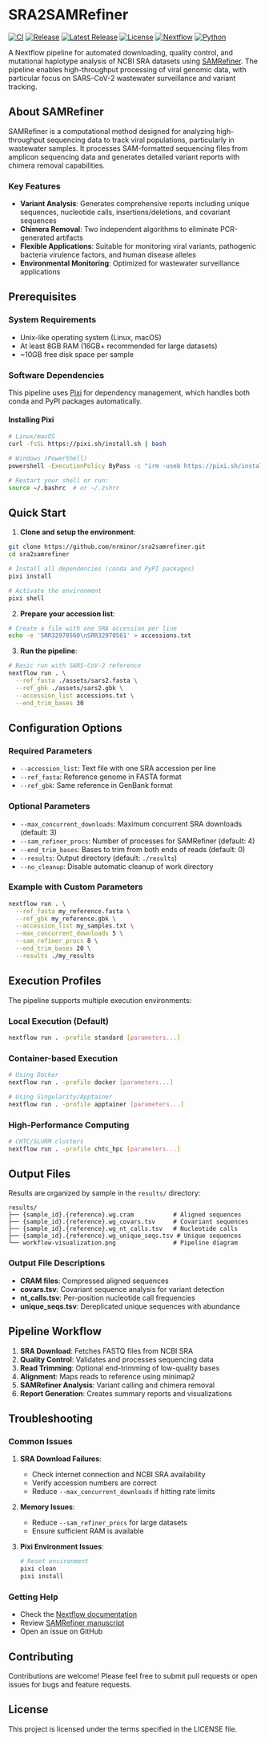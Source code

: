 # SRA2SAMRefiner

[![CI](https://github.com/nrminor/sra2samrefiner/workflows/CI/badge.svg)](https://github.com/nrminor/sra2samrefiner/actions/workflows/ci.yml)
[![Release](https://github.com/nrminor/sra2samrefiner/workflows/Release/badge.svg)](https://github.com/nrminor/sra2samrefiner/actions/workflows/release.yml)
[![Latest Release](https://img.shields.io/github/v/release/nrminor/sra2samrefiner?include_prereleases&label=latest%20release)](https://github.com/nrminor/sra2samrefiner/releases/latest)
[![License](https://img.shields.io/github/license/nrminor/sra2samrefiner)](LICENSE)
[![Nextflow](https://img.shields.io/badge/nextflow-%E2%89%A524.10.5-23aa62.svg)](https://nextflow.io)
[![Python](https://img.shields.io/badge/python-%E2%89%A53.10-blue.svg)](https://python.org)

A Nextflow pipeline for automated downloading, quality control, and mutational
haplotype analysis of NCBI SRA datasets using
[SAMRefiner](https://github.com/degregory/SAM_Refiner). The pipeline enables
high-throughput processing of viral genomic data, with particular focus on
SARS-CoV-2 wastewater surveillance and variant tracking.

## About SAMRefiner

SAMRefiner is a computational method designed for analyzing high-throughput
sequencing data to track viral populations, particularly in wastewater samples.
It processes SAM-formatted sequencing files from amplicon sequencing data and
generates detailed variant reports with chimera removal capabilities.

### Key Features

- **Variant Analysis**: Generates comprehensive reports including unique
  sequences, nucleotide calls, insertions/deletions, and covariant sequences
- **Chimera Removal**: Two independent algorithms to eliminate PCR-generated
  artifacts
- **Flexible Applications**: Suitable for monitoring viral variants, pathogenic
  bacteria virulence factors, and human disease alleles
- **Environmental Monitoring**: Optimized for wastewater surveillance
  applications

## Prerequisites

### System Requirements

- Unix-like operating system (Linux, macOS)
- At least 8GB RAM (16GB+ recommended for large datasets)
- ~10GB free disk space per sample

### Software Dependencies

This pipeline uses [Pixi](https://pixi.sh) for dependency management, which
handles both conda and PyPI packages automatically.

#### Installing Pixi

```bash
# Linux/macOS
curl -fsSL https://pixi.sh/install.sh | bash

# Windows (PowerShell)
powershell -ExecutionPolicy ByPass -c "irm -useb https://pixi.sh/install.ps1 | iex"

# Restart your shell or run:
source ~/.bashrc  # or ~/.zshrc
```

## Quick Start

1. **Clone and setup the environment**:

```bash
git clone https://github.com/nrminor/sra2samrefiner.git
cd sra2samrefiner

# Install all dependencies (conda and PyPI packages)
pixi install

# Activate the environment
pixi shell
```

2. **Prepare your accession list**:

```bash
# Create a file with one SRA accession per line
echo -e 'SRR32970560\nSRR32970561' > accessions.txt
```

3. **Run the pipeline**:

```bash
# Basic run with SARS-CoV-2 reference
nextflow run . \
  --ref_fasta ./assets/sars2.fasta \
  --ref_gbk ./assets/sars2.gbk \
  --accession_list accessions.txt \
  --end_trim_bases 30
```

## Configuration Options

### Required Parameters

- `--accession_list`: Text file with one SRA accession per line
- `--ref_fasta`: Reference genome in FASTA format
- `--ref_gbk`: Same reference in GenBank format

### Optional Parameters

- `--max_concurrent_downloads`: Maximum concurrent SRA downloads (default: 3)
- `--sam_refiner_procs`: Number of processes for SAMRefiner (default: 4)
- `--end_trim_bases`: Bases to trim from both ends of reads (default: 0)
- `--results`: Output directory (default: `./results`)
- `--no_cleanup`: Disable automatic cleanup of work directory

### Example with Custom Parameters

```bash
nextflow run . \
  --ref_fasta my_reference.fasta \
  --ref_gbk my_reference.gbk \
  --accession_list my_samples.txt \
  --max_concurrent_downloads 5 \
  --sam_refiner_procs 8 \
  --end_trim_bases 20 \
  --results ./my_results
```

## Execution Profiles

The pipeline supports multiple execution environments:

### Local Execution (Default)

```bash
nextflow run . -profile standard [parameters...]
```

### Container-based Execution

```bash
# Using Docker
nextflow run . -profile docker [parameters...]

# Using Singularity/Apptainer
nextflow run . -profile apptainer [parameters...]
```

### High-Performance Computing

```bash
# CHTC/SLURM clusters
nextflow run . -profile chtc_hpc [parameters...]
```

## Output Files

Results are organized by sample in the `results/` directory:

```
results/
├── {sample_id}.{reference}.wg.cram           # Aligned sequences
├── {sample_id}.{reference}.wg_covars.tsv     # Covariant sequences
├── {sample_id}.{reference}.wg_nt_calls.tsv   # Nucleotide calls
├── {sample_id}.{reference}.wg_unique_seqs.tsv # Unique sequences
└── workflow-visualization.png                # Pipeline diagram
```

### Output File Descriptions

- **CRAM files**: Compressed aligned sequences
- **covars.tsv**: Covariant sequence analysis for variant detection
- **nt_calls.tsv**: Per-position nucleotide call frequencies
- **unique_seqs.tsv**: Dereplicated unique sequences with abundance

## Pipeline Workflow

1. **SRA Download**: Fetches FASTQ files from NCBI SRA
2. **Quality Control**: Validates and processes sequencing data
3. **Read Trimming**: Optional end-trimming of low-quality bases
4. **Alignment**: Maps reads to reference using minimap2
5. **SAMRefiner Analysis**: Variant calling and chimera removal
6. **Report Generation**: Creates summary reports and visualizations

## Troubleshooting

### Common Issues

1. **SRA Download Failures**:
   - Check internet connection and NCBI SRA availability
   - Verify accession numbers are correct
   - Reduce `--max_concurrent_downloads` if hitting rate limits

2. **Memory Issues**:
   - Reduce `--sam_refiner_procs` for large datasets
   - Ensure sufficient RAM is available

3. **Pixi Environment Issues**:
   ```bash
   # Reset environment
   pixi clean
   pixi install
   ```

### Getting Help

- Check the [Nextflow documentation](https://nextflow.io/docs/latest/)
- Review [SAMRefiner manuscript](https://www.mdpi.com/1999-4915/13/8/1647)
- Open an issue on GitHub

## Contributing

Contributions are welcome! Please feel free to submit pull requests or open
issues for bugs and feature requests.

## License

This project is licensed under the terms specified in the LICENSE file.
